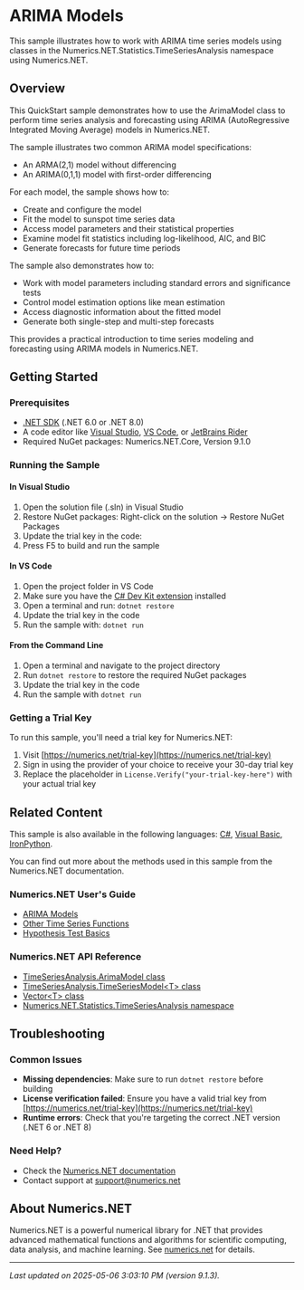 # ARIMA Models

This sample illustrates how to work with ARIMA time series models using classes in the Numerics.NET.Statistics.TimeSeriesAnalysis namespace using Numerics.NET.

## Overview

This QuickStart sample demonstrates how to use the ArimaModel class to perform time series analysis and 
forecasting using ARIMA (AutoRegressive Integrated Moving Average) models in Numerics.NET.

The sample illustrates two common ARIMA model specifications:
- An ARMA(2,1) model without differencing
- An ARIMA(0,1,1) model with first-order differencing

For each model, the sample shows how to:
- Create and configure the model
- Fit the model to sunspot time series data
- Access model parameters and their statistical properties
- Examine model fit statistics including log-likelihood, AIC, and BIC
- Generate forecasts for future time periods

The sample also demonstrates how to:
- Work with model parameters including standard errors and significance tests
- Control model estimation options like mean estimation
- Access diagnostic information about the fitted model
- Generate both single-step and multi-step forecasts

This provides a practical introduction to time series modeling and forecasting using ARIMA models in 
Numerics.NET.


## Getting Started

### Prerequisites

- [.NET SDK](https://dotnet.microsoft.com/download) (.NET 6.0 or .NET 8.0)
- A code editor like [Visual Studio](https://visualstudio.microsoft.com/), [VS Code](https://code.visualstudio.com/), or [JetBrains Rider](https://www.jetbrains.com/rider/)
- Required NuGet packages: Numerics.NET.Core, Version 9.1.0

### Running the Sample

#### In Visual Studio
1. Open the solution file (.sln) in Visual Studio
2. Restore NuGet packages: Right-click on the solution → Restore NuGet Packages
3. Update the trial key in the code:
4. Press F5 to build and run the sample

#### In VS Code

1. Open the project folder in VS Code
2. Make sure you have the [C# Dev Kit extension](https://marketplace.visualstudio.com/items?itemName=ms-dotnettools.csdevkit) installed
3. Open a terminal and run: `dotnet restore`
4. Update the trial key in the code 
5. Run the sample with: `dotnet run`

#### From the Command Line

1. Open a terminal and navigate to the project directory
2. Run `dotnet restore` to restore the required NuGet packages
3. Update the trial key in the code
4. Run the sample with `dotnet run`

### Getting a Trial Key

To run this sample, you'll need a trial key for Numerics.NET:

1. Visit [https://numerics.net/trial-key](https://numerics.net/trial-key)
2. Sign in using the provider of your choice to receive your 30-day trial key
3. Replace the placeholder in `License.Verify("your-trial-key-here")` with your actual trial key

## Related Content

This sample is also available in the following languages: 
[C#](https://github.com/NumericsDotNet/quickstart-csharp/tree/net8.0/statistics/time-series-analysis/arima-models), [Visual Basic](https://github.com/NumericsDotNet/quickstart-visualbasic/tree/net8.0/statistics/time-series-analysis/arima-models), [IronPython](https://github.com/NumericsDotNet/quickstart-ironpython/tree/net8.0/statistics/time-series-analysis/arima-models).

You can find out more about the methods used in this sample from the Numerics.NET documentation.

### Numerics.NET User's Guide

- [ARIMA Models](https://numerics.net/documentation/latest/statistics/time-series-analysis/arima-models)
- [Other Time Series Functions](https://numerics.net/documentation/latest/statistics/time-series-analysis/other-time-series-functions)
- [Hypothesis Test Basics](https://numerics.net/documentation/latest/statistics/hypothesis-tests/hypothesis-test-basics)

### Numerics.NET API Reference

- [TimeSeriesAnalysis.ArimaModel class](https://numerics.net/documentation/latest/reference/numerics.net.statistics.timeseriesanalysis.arimamodel)
- [TimeSeriesAnalysis.TimeSeriesModel&lt;T&gt; class](https://numerics.net/documentation/latest/reference/numerics.net.statistics.timeseriesanalysis.timeseriesmodel-1)
- [Vector&lt;T&gt; class](https://numerics.net/documentation/latest/reference/numerics.net.vector-1)
- [Numerics.NET.Statistics.TimeSeriesAnalysis namespace](https://numerics.net/documentation/latest/reference/numerics.net.statistics.timeseriesanalysis)


## Troubleshooting

### Common Issues

- **Missing dependencies**: Make sure to run `dotnet restore` before building
- **License verification failed**: Ensure you have a valid trial key from [https://numerics.net/trial-key](https://numerics.net/trial-key)
- **Runtime errors**: Check that you're targeting the correct .NET version (.NET 6 or .NET 8)

### Need Help?

- Check the [Numerics.NET documentation](https://numerics.net/documentation/)
- Contact support at [support@numerics.net](mailto:support@numerics.net?subject=ArimaModels%20QuickStart%20Sample%20%28F%23%29)

## About Numerics.NET

Numerics.NET is a powerful numerical library for .NET that provides advanced mathematical 
functions and algorithms for scientific computing, data analysis, and machine learning.
See [numerics.net](https://numerics.net) for details.

---

_Last updated on 2025-05-06 3:03:10 PM (version 9.1.3)._
